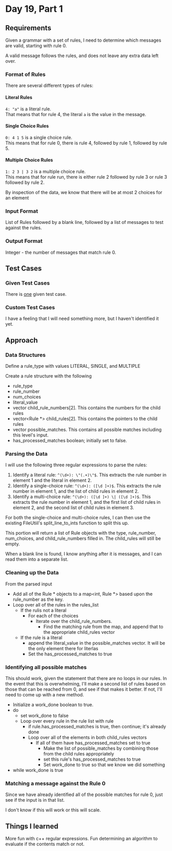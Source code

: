 # Day 19, Part 1 #

## Requirements ##

Given a grammar with a set of rules, I need to determine which messages are valid, starting with rule 0.

A valid message follows the rules, and does not leave any extra data left over.

### Format of Rules ###

There are several different types of rules:

#### Literal Rules ####

`4: "a"` is a literal rule.  
That means that for rule 4, the literal `a` is the value in the message.

#### Single Choice Rules ####

`0: 4 1 5` is a single choice rule.  
This means that for rule 0, there is rule 4, followed by rule 1, followed by rule 5.

#### Multiple Choice Rules ####

`1: 2 3 | 3 2` is a multiple choice rule.  
This means that for rule run, there is either rule 2 followed by rule 3 or rule 3 followed by rule 2.

By inspection of the data, we know that there will be at most 2 choices for an element

### Input Format ###

List of Rules followed by a blank line, followed by a list of messages to test against the rules.

### Output Format ###

Integer -  the number of messages that match rule 0.

## Test Cases ##

### Given Test Cases ###

There is [one](../data/test_cases/day19_test1.txt) given test case.

### Custom Test Cases ###

I have a feeling that I will need something more, but I haven't identified it yet.

## Approach ##

### Data Structures ###

Define a rule_type with values LITERAL, SINGLE, and MULTIPLE

Create a rule structure with the following
* rule_type
* rule_number
* num_choices
* literal_value
* vector<int> child_rule_numbers[2]. This contains the numbers for the child rules
* vector<Rule *> child_rules[2]. This contains the pointers to the child rules
* vector<string> possible_matches. This contains all possible matches including this level's input.
* has_processed_matches boolean; initially set to false.

### Parsing the Data ###

I will use the following three regular expressions to parse the rules:

1) Identify a literal rule: `^(\d+): \"(.+)\"$`. This extracts the rule number in element 1 and the literal in element 2.
2) Identify a single-choice rule: `^(\d+): ([\d ]+)$`. This extracts the rule number in element 1, and the list of child rules in element 2.
3) Identify a multi-choice rule: `^(\d+): ([\d ]+) \| ([\d ]+)$`. This extracts the rule number in element 1, and the first list of child rules in element 2, and the second list of child rules in element 3.

For both the single-choice and multi-choice rules, I can then use the existing FileUtiil's split_line_to_ints function to split this up.

This portion will return a list of Rule objects with the type, rule_number, num_choices, and child_rule_numbers filled in. The child_rules will still be empty.

When a blank line is found, I know anything after it is messages, and I can read them into a separate list.

### Cleaning up the Data ###

From the parsed input
* Add all of the Rule * objects to a map<int, Rule *> based upon the rule_number as the key.
* Loop over all of the rules in the rules_list
    * If the rulis not a literal
        * For each of the choices
            * Iterate over the child_rule_numbers.
                * Find the matching rule from the map, and append that to the appropriate child_rules vector
    * If the rule is a literal
        * append the literal_value in the possible_matches vector. It will be the only element there for literlas
        * Set the has_processed_matches to true

### Identifying all possible matches ###

This should work, given the statement that there are no loops in our rules.
In the event that this is overwhelming, I'll make a second list of rules based on those that can be reached from 0, and see if that makes it better. If not, I'll need to come up with a new method.

* Initialize a work_done boolean to true.
* do
    * set work_done to false
    * Loop over every rule in the rule list with rule
        * if rule.has_processed_matches is true, then continue; it's already done
        * Loop over all of the elements in both child_rules vectors
            * If all of them have has_processed_matches set to true
                * Make the list of possible_matches by combining those from the child rules appropriately
                * set this rule's has_processed_matches to true
                * Set work_done to true so that we know we did something
* while work_done is true

### Matching a message against the Rule 0 ###

Since we have already identified all of the possible matches for rule 0, just see if the input is in that list.

I don't know if this will work or this will scale.


## Things I learned ##

More fun with c++ regular expressions.
Fun determining an algorithm to evaluate if the contents match or not.

